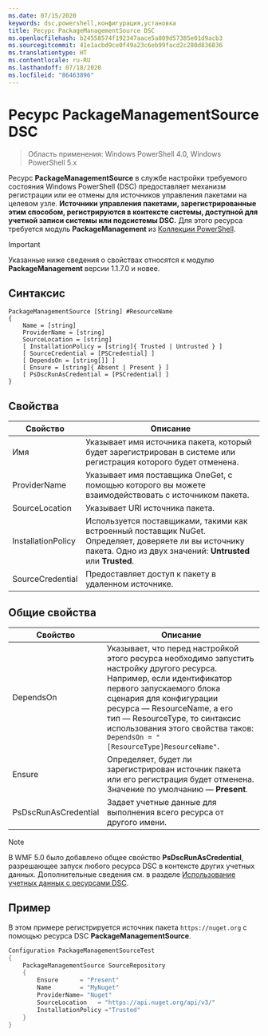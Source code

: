 ```yaml
---
ms.date: 07/15/2020
keywords: dsc,powershell,конфигурация,установка
title: Ресурс PackageManagementSource DSC
ms.openlocfilehash: b24558574f192347aace5a809d57385e01d9acb3
ms.sourcegitcommit: 41e1acbd9ce0f49a23c6eb99facd2c280d836836
ms.translationtype: HT
ms.contentlocale: ru-RU
ms.lasthandoff: 07/18/2020
ms.locfileid: "86463896"
---
```

# <a name="dsc-packagemanagementsource-resource"></a>Ресурс PackageManagementSource DSC

> Область применения: Windows PowerShell 4.0, Windows PowerShell 5.x

Ресурс **PackageManagementSource** в службе настройки требуемого состояния Windows PowerShell (DSC) предоставляет механизм регистрации или ее отмены для источников управления пакетами на целевом узле.
**Источники управления пакетами, зарегистрированные этим способом, регистрируются в контексте системы, доступной для учетной записи системы или подсистемы DSC.** Для этого ресурса требуется модуль **PackageManagement** из [Коллекции PowerShell](https://PowerShellGallery.com).

> [!IMPORTANT]
> Указанные ниже сведения о свойствах относятся к модулю **PackageManagement** версии 1.1.7.0 и новее.

## <a name="syntax"></a>Синтаксис

```Syntax
PackageManagementSource [String] #ResourceName
{
    Name = [string]
    ProviderName = [string]
    SourceLocation = [string]
    [ InstallationPolicy = [string]{ Trusted | Untrusted } ]
    [ SourceCredential = [PSCredential] ]
    [ DependsOn = [string[]] ]
    [ Ensure = [string]{ Absent | Present } ]
    [ PsDscRunAsCredential = [PSCredential] ]
}
```

## <a name="properties"></a>Свойства

|Свойство |Описание |
|---|---|
|Имя |Указывает имя источника пакета, который будет зарегистрирован в системе или регистрация которого будет отменена. |
|ProviderName |Указывает имя поставщика OneGet, с помощью которого вы можете взаимодействовать с источником пакета. |
|SourceLocation |Указывает URI источника пакета. |
|InstallationPolicy |Используется поставщиками, такими как встроенный поставщик NuGet. Определяет, доверяете ли вы источнику пакета. Одно из двух значений: **Untrusted** или **Trusted**. |
|SourceCredential |Предоставляет доступ к пакету в удаленном источнике. |

## <a name="common-properties"></a>Общие свойства

|Свойство |Описание |
|---|---|
|DependsOn |Указывает, что перед настройкой этого ресурса необходимо запустить настройку другого ресурса. Например, если идентификатор первого запускаемого блока сценария для конфигурации ресурса — ResourceName, а его тип — ResourceType, то синтаксис использования этого свойства таков: `DependsOn = "[ResourceType]ResourceName"`. |
|Ensure |Определяет, будет ли зарегистрирован источник пакета или его регистрация будет отменена. Значение по умолчанию — **Present**. |
|PsDscRunAsCredential |Задает учетные данные для выполнения всего ресурса от другого имени. |

> [!NOTE]
> В WMF 5.0 было добавлено общее свойство **PsDscRunAsCredential**, разрешающее запуск любого ресурса DSC в контексте других учетных данных. Дополнительные сведения см. в разделе [Использование учетных данных с ресурсами DSC](../../../configurations/runasuser.md).

## <a name="example"></a>Пример

В этом примере регистрируется источник пакета `https://nuget.org` с помощью ресурса DSC **PackageManagementSource**.

```powershell
Configuration PackageManagementSourceTest
{
    PackageManagementSource SourceRepository
    {
        Ensure      = "Present"
        Name        = "MyNuget"
        ProviderName= "Nuget"
        SourceLocation   = "https://api.nuget.org/api/v3/"
        InstallationPolicy ="Trusted"
    }
}
```
